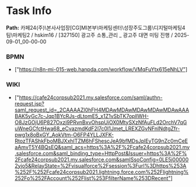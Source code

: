 # Task Info

**Path:** 카페24(주)\본사사업장\[CG]MI본부\마케팅센터\성장주도그룹\디지털마케팅4팀\마케팅2 / hskim16 / [327150] 광고주 소통_관리 _ 광고주 대면 미팅 진행 / 2025-09-01_00-00-00

### BPMN
- ["https://n8n-mi-015-web.hanpda.com/workflow/VMqFuYtx615eNhLV"]

### WIKI
- ["https://cafe24corpsub2021.my.salesforce.com/saml/authn-request.jsp?saml_request_id=_2CAAAAZl0hFH4MDAwMDAwMDAwMDAwMDAwAAABAK5yGc7c-Jqp1BYcRJs-dLtomE5_x1Z1vSbTK7opllWH-O8JzGOjU6P827Oxzj9PRvnBxvOhspUiOX0MtySXzNfAuFLd2OrchV7qGuWneGCfctHwa68_eCvazmdKdF2l7c0I1Jmet_LREXZGvNFnINdtgZfr-pwg1x8oBxGY_AokVtm-O6FP4YLLJXFK-RtozTFAShkFboMBJXxhITZM6hFShescJeA9bfMDsJplEyTG9nZc0mCeEaAmvT5Y4BQsEQ&saml_acs=https%3A%2F%2Fcafe24corpsub2021.my.salesforce.com&saml_binding_type=HttpPost&Issuer=https%3A%2F%2Fcafe24corpsub2021.my.salesforce.com&samlSsoConfig=0LE5j000002yjo5&RelayState=%2Fvisualforce%2Fsession%3Furl%3Dhttps%253A%252F%252Fcafe24corpsub2021.lightning.force.com%252Flightning%252Fo%252FAccount%252Flist%253FfilterName%253DRecent"]


